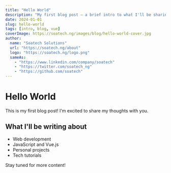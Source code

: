 ```yaml
---
title: "Hello World"
description: "My first blog post — a brief intro to what I'll be sharing."
date: 2024-01-01
slug: hello-world
tags: [intro, blog, vue]
coverImage: https://soatech.ng/images/blog/hello-world-cover.jpg
author:
  name: "Soatech Solutions"
  url: "https://soatech.ng/about"
  logo: "https://soatech.ng/logo.png"
  sameAs:
    - "https://www.linkedin.com/company/soatech"
    - "https://twitter.com/soatech_ng"
    - "https://github.com/soatech"
---
```


# Hello World

This is my first blog post! I'm excited to share my thoughts with you.

## What I'll be writing about

- Web development  
- JavaScript and Vue.js  
- Personal projects  
- Tech tutorials

Stay tuned for more content!
